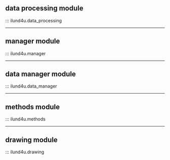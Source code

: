 ## data processing module

::: ilund4u.data_processing

---

## manager module

::: ilund4u.manager 

---

## data manager module

::: ilund4u.data_manager 

---

## methods module

::: ilund4u.methods 

---

## drawing module

::: ilund4u.drawing 
